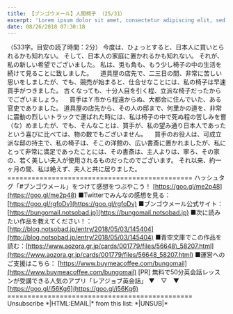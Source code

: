 ```yaml
---
title: 【ブンゴウメール】人間椅子 （25/31）
excerpt: 'Lorem ipsum dolor sit amet, consectetur adipiscing elit, sed do eiusmod tempor incididunt ut labore et dolore magna aliqua. Praesent elementum facilisis leo vel fringilla est ullamcorper eget. At imperdiet dui accumsan sit amet nulla facilisi morbi tempus.'
date: 08/26/2018 07:30:18
---
```


（533字。目安の読了時間：2分） 今度は、ひょっとすると、日本人に買いとられるかも知れない。 そして、日本人の家庭に置かれるかも知れない。 それが、私の新しい希望でございました。 私は、兎も角も、もう少し椅子の中の生活を続けて見ることに致しました。 　道具屋の店先で、二三日の間、非常に苦しい思いをしましたが、でも、競売が始まると、仕合せなことには、私の椅子は早速買手がつきました。 古くなっても、十分人目を引く程、立派な椅子だったからでございましょう。 　買手はＹ市から程遠からぬ、大都会に住んでいた、ある官吏でありました。 道具屋の店先から、その人の邸まで、何里かの道を、非常に震動の烈しいトラックで運ばれた時には、私は椅子の中で死ぬ程の苦しみを嘗（な）めましたが、でも、そんなことは、買手が、私の望み通り日本人であったという喜びに比べては、物の数でもございません。 　買手のお役人は、可成立派な邸の持主で、私の椅子は、そこの洋館の、広い書斎に置かれましたが、私にとって非常に満足であったことには、その書斎は、主人よりは、寧ろ、その家の、若く美しい夫人が使用されるものだったのでございます。 それ以来、約一ヶ月の間、私は絶えず、夫人と共に居りました。 ============================================== ハッシュタグ「#ブンゴウメール」をつけて感想をつぶやこう！ [https://goo.gl/me2p48](https://goo.gl/me2p48) ■Twitterでみんなの感想を見る：[https://goo.gl/rgfoDv](https://goo.gl/rgfoDv) ■ブンゴウメール公式サイト：[https://bungomail.notsobad.jp](https://bungomail.notsobad.jp) ■次に読みたい作品を教えてください！：[http://blog.notsobad.jp/entry/2018/05/03/145404](http://blog.notsobad.jp/entry/2018/05/03/145404) ■青空文庫でこの作品を読む：[https://www.aozora.gr.jp/cards/001779/files/56648\_58207.html](https://www.aozora.gr.jp/cards/001779/files/56648_58207.html) ■運営へのご支援はこちら： [https://www.buymeacoffee.com/bungomail](https://www.buymeacoffee.com/bungomail) \[PR\] 無料で50分英会話レッスンが受講できる人気のアプリ「レアジョブ英会話」 ▼　▽　▼ [https://goo.gl/i56Kg6](https://goo.gl/i56Kg6) ============================================== Unsubscribe \*|HTML:EMAIL|\* from this list: \*|UNSUB|\*